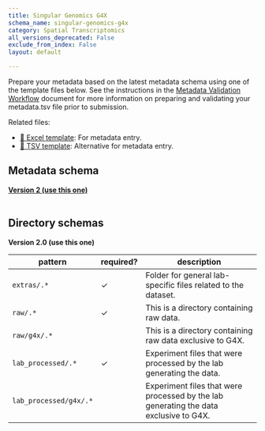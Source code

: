 ```yaml
---
title: Singular Genomics G4X
schema_name: singular-genomics-g4x
category: Spatial Transcriptomics
all_versions_deprecated: False
exclude_from_index: False
layout: default

---
```

Prepare your metadata based on the latest metadata schema using one of the template files below. See the instructions in the [Metadata Validation Workflow](https://docs.google.com/document/d/1lfgiDGbyO4K4Hz1FMsJjmJd9RdwjShtJqFYNwKpbcZY) document for more information on preparing and validating your metadata.tsv file prior to submission.

Related files:


- [📝 Excel template](https://raw.githubusercontent.com/hubmapconsortium/dataset-metadata-spreadsheet/main/singular-genomics-g4x/latest/singular-genomics-g4x.xlsx): For metadata entry.
- [📝 TSV template](https://raw.githubusercontent.com/hubmapconsortium/dataset-metadata-spreadsheet/main/singular-genomics-g4x/latest/singular-genomics-g4x.tsv): Alternative for metadata entry.




## Metadata schema


<summary><a href="https://openview.metadatacenter.org/templates/https:%2F%2Frepo.metadatacenter.org%2Ftemplates%2F6c729815-18c7-4d9d-913e-fe08e2e2da76"><b>Version 2 (use this one)</b></a></summary>



<br>

## Directory schemas
<summary><b>Version 2.0 (use this one)</b></summary>

| pattern | required? | description |
| --- | --- | --- |
| <code>extras\/.*</code> | ✓ | Folder for general lab-specific files related to the dataset. |
| <code>raw\/.*</code> | ✓ | This is a directory containing raw data. |
| <code>raw\/g4x\/.*</code> |  | This is a directory containing raw data exclusive to G4X. |
| <code>lab_processed\/.*</code> | ✓ | Experiment files that were processed by the lab generating the data. |
| <code>lab_processed\/g4x\/.*</code> |  | Experiment files that were processed by the lab generating the data exclusive to G4X. |

